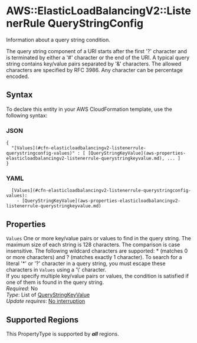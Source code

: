 # AWS::ElasticLoadBalancingV2::ListenerRule QueryStringConfig<a name="aws-properties-elasticloadbalancingv2-listenerrule-querystringconfig"></a>

Information about a query string condition\.

The query string component of a URI starts after the first '?' character and is terminated by either a '\#' character or the end of the URI\. A typical query string contains key/value pairs separated by '&' characters\. The allowed characters are specified by RFC 3986\. Any character can be percentage encoded\.

## Syntax<a name="aws-properties-elasticloadbalancingv2-listenerrule-querystringconfig-syntax"></a>

To declare this entity in your AWS CloudFormation template, use the following syntax:

### JSON<a name="aws-properties-elasticloadbalancingv2-listenerrule-querystringconfig-syntax.json"></a>

```
{
  "[Values](#cfn-elasticloadbalancingv2-listenerrule-querystringconfig-values)" : [ [QueryStringKeyValue](aws-properties-elasticloadbalancingv2-listenerrule-querystringkeyvalue.md), ... ]
}
```

### YAML<a name="aws-properties-elasticloadbalancingv2-listenerrule-querystringconfig-syntax.yaml"></a>

```
  [Values](#cfn-elasticloadbalancingv2-listenerrule-querystringconfig-values): 
    - [QueryStringKeyValue](aws-properties-elasticloadbalancingv2-listenerrule-querystringkeyvalue.md)
```

## Properties<a name="aws-properties-elasticloadbalancingv2-listenerrule-querystringconfig-properties"></a>

`Values`  <a name="cfn-elasticloadbalancingv2-listenerrule-querystringconfig-values"></a>
One or more key/value pairs or values to find in the query string\. The maximum size of each string is 128 characters\. The comparison is case insensitive\. The following wildcard characters are supported: \* \(matches 0 or more characters\) and ? \(matches exactly 1 character\)\. To search for a literal '\*' or '?' character in a query string, you must escape these characters in `Values` using a '\\' character\.  
If you specify multiple key/value pairs or values, the condition is satisfied if one of them is found in the query string\.  
*Required*: No  
*Type*: List of [QueryStringKeyValue](aws-properties-elasticloadbalancingv2-listenerrule-querystringkeyvalue.md)  
*Update requires*: [No interruption](https://docs.aws.amazon.com/AWSCloudFormation/latest/UserGuide/using-cfn-updating-stacks-update-behaviors.html#update-no-interrupt)

## Supported Regions

This PropertyType is supported by ***all*** regions.